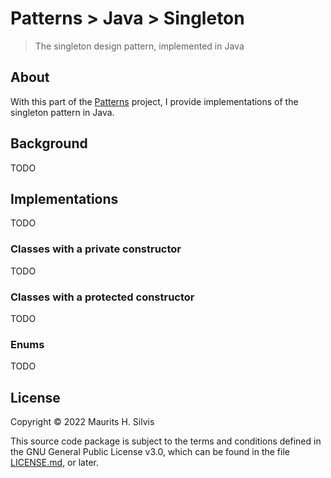 # Patterns > Java > Singleton

> The singleton design pattern, implemented in Java

## About

With this part of the [Patterns](https://github.com/mauritssilvis/patterns) project, I provide implementations of the singleton pattern in Java.

## Background

TODO

## Implementations

TODO

### Classes with a private constructor

TODO

### Classes with a protected constructor

TODO

### Enums

TODO

## License

Copyright © 2022 Maurits H. Silvis

This source code package is subject to the terms and conditions defined in the GNU General Public License v3.0, which can be found in the file [LICENSE.md](../../../../../../../../../LICENSE.md), or later.
